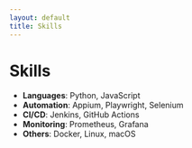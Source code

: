 ```yaml
---
layout: default
title: Skills
---
```


# Skills

- **Languages**: Python, JavaScript  
- **Automation**: Appium, Playwright, Selenium  
- **CI/CD**: Jenkins, GitHub Actions  
- **Monitoring**: Prometheus, Grafana  
- **Others**: Docker, Linux, macOS
